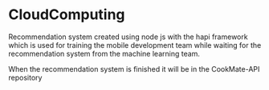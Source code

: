 # CloudComputing

Recommendation system created using node js with the hapi framework which is used for training the mobile development team while waiting for the recommendation   system from the machine learning team.

When the recommendation system is finished it will be in the CookMate-API repository
